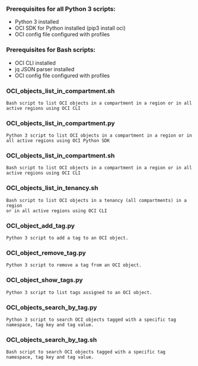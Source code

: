 ### Prerequisites for all Python 3 scripts: ###
- Python 3 installed
- OCI SDK for Python installed (pip3 install oci)
- OCI config file configured with profiles

### Prerequisites for Bash scripts: ###
- OCI CLI installed
- jq JSON parser installed
- OCI config file configured with profiles


### OCI_objects_list_in_compartment.sh

```
Bash script to list OCI objects in a compartment in a region or in all active regions using OCI CLI
```

### OCI_objects_list_in_compartment.py

```
Python 3 script to list OCI objects in a compartment in a region or in all active regions using OCI Python SDK
```

### OCI_objects_list_in_compartment.sh

```
Bash script to list OCI objects in a compartment in a region or in all active regions using OCI CLI
```

### OCI_objects_list_in_tenancy.sh

```
Bash script to list OCI objects in a tenancy (all compartments) in a region 
or in all active regions using OCI CLI
```

### OCI_object_add_tag.py ###
```
Python 3 script to add a tag to an OCI object.
```

### OCI_object_remove_tag.py ###
```
Python 3 script to remove a tag from an OCI object.
```

### OCI_object_show_tags.py ###
```
Python 3 script to list tags assigned to an OCI object.
```

### OCI_objects_search_by_tag.py ###
```
Python 3 script to search OCI objects tagged with a specific tag namespace, tag key and tag value.
```

### OCI_objects_search_by_tag.sh ###
```
Bash script to search OCI objects tagged with a specific tag namespace, tag key and tag value.
```